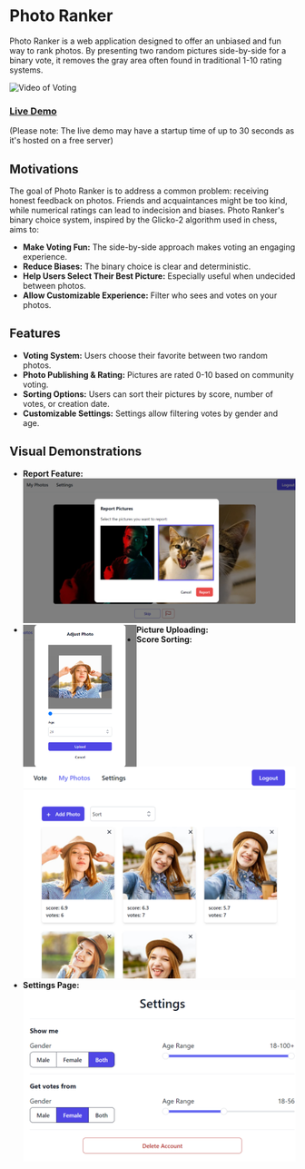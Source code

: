 # Photo Ranker

Photo Ranker is a web application designed to offer an unbiased and fun way to rank photos. By presenting two random pictures side-by-side for a binary vote, it removes the gray area often found in traditional 1-10 rating systems.

![Video of Voting](assets/voting.gif)

### [Live Demo](https://photo-ranker-app.netlify.app/)

(Please note: The live demo may have a startup time of up to 30 seconds as it's hosted on a free server)

## Motivations

The goal of Photo Ranker is to address a common problem: receiving honest feedback on photos. Friends and acquaintances might be too kind, while numerical ratings can lead to indecision and biases. Photo Ranker's binary choice system, inspired by the Glicko-2 algorithm used in chess, aims to:

- **Make Voting Fun:** The side-by-side approach makes voting an engaging experience.
- **Reduce Biases:** The binary choice is clear and deterministic.
- **Help Users Select Their Best Picture:** Especially useful when undecided between photos.
- **Allow Customizable Experience:** Filter who sees and votes on your photos.

## Features

- **Voting System:** Users choose their favorite between two random photos.
- **Photo Publishing & Rating:** Pictures are rated 0-10 based on community voting.
- **Sorting Options:** Users can sort their pictures by score, number of votes, or creation date.
- **Customizable Settings:** Settings allow filtering votes by gender and age.

## Visual Demonstrations

- **Report Feature:** ![Image of Reporting](assets/report.png)
- **Picture Uploading:**
  <img src="assets/upload_pics.png" width="200" align="left" />
- **Score Sorting:** ![User's Pictures Sorted](assets/my_photos.png)
- **Settings Page:** ![Settings Image](assets/settings.png)
